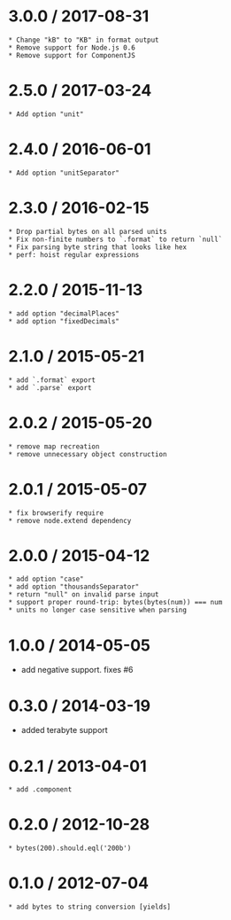 3.0.0 / 2017-08-31
==================

	* Change "kB" to "KB" in format output
	* Remove support for Node.js 0.6
	* Remove support for ComponentJS

2.5.0 / 2017-03-24
==================

	* Add option "unit"

2.4.0 / 2016-06-01
==================

	* Add option "unitSeparator"

2.3.0 / 2016-02-15
==================

	* Drop partial bytes on all parsed units
	* Fix non-finite numbers to `.format` to return `null`
	* Fix parsing byte string that looks like hex
	* perf: hoist regular expressions

2.2.0 / 2015-11-13
==================

	* add option "decimalPlaces"
	* add option "fixedDecimals"

2.1.0 / 2015-05-21
==================

	* add `.format` export
	* add `.parse` export

2.0.2 / 2015-05-20
==================

	* remove map recreation
	* remove unnecessary object construction

2.0.1 / 2015-05-07
==================

	* fix browserify require
	* remove node.extend dependency

2.0.0 / 2015-04-12
==================

	* add option "case"
	* add option "thousandsSeparator"
	* return "null" on invalid parse input
	* support proper round-trip: bytes(bytes(num)) === num
	* units no longer case sensitive when parsing

1.0.0 / 2014-05-05
==================

 * add negative support. fixes #6

0.3.0 / 2014-03-19
==================

 * added terabyte support

0.2.1 / 2013-04-01
==================

	* add .component

0.2.0 / 2012-10-28
==================

	* bytes(200).should.eql('200b')

0.1.0 / 2012-07-04
==================

	* add bytes to string conversion [yields]
